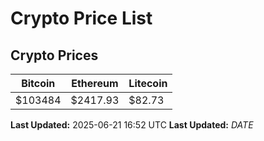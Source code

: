 # Crypto Price List

## Crypto Prices
| Bitcoin | Ethereum | Litecoin |
| ------- | -------- | -------- |
| $103484 | $2417.93 | $82.73 |
**Last Updated:** 2025-06-21 16:52 UTC
**Last Updated:** $DATE$
